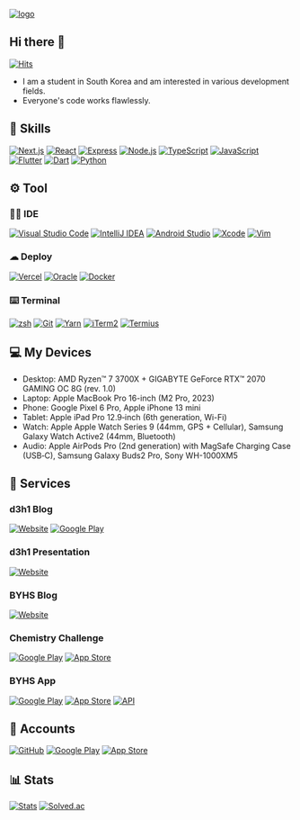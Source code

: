 [![logo](https://github.com/dohun0310/dohun0310/assets/63141348/bc06e26e-4c43-4eab-bde5-9f0db4bae5de)](https://github.com/dohun0310/dohun0310)

## Hi there 👋
[![Hits](https://hits.seeyoufarm.com/api/count/incr/badge.svg?url=https://github.com/dohun0310&&count_bg=%234C37E2&title_bg=%23121011&icon=github.svg&icon_color=%23FFFFFF&title=hits&edge_flat=true)](https://github.com/dohun0310)
 - I am a student in South Korea and am interested in various development fields.
 - Everyone's code works flawlessly.

## 🚀 Skills
[![Next.js](https://img.shields.io/badge/Next.js-black?style=for-the-badge&logo=next.js&logoColor=white)](https://nextjs.org) [![React](https://img.shields.io/badge/react-%2320232a.svg?style=for-the-badge&logo=react&logoColor=%2361DAFB)](https://react.dev) [![Express](https://img.shields.io/badge/Express-000000.svg?style=for-the-badge&logo=Express&logoColor=white)](https://expressjs.com) [![Node.js](https://img.shields.io/badge/node.js-6DA55F?style=for-the-badge&logo=node.js&logoColor=white)](https://nodejs.org) [![TypeScript](https://img.shields.io/badge/typescript-%23007ACC.svg?style=for-the-badge&logo=typescript&logoColor=white)](https://www.typescriptlang.org) [![JavaScript](https://img.shields.io/badge/JavaScript-F7DF1E.svg?style=for-the-badge&logo=JavaScript&logoColor=black)](https://ecma-international.org/publications-and-standards/standards/ecma-262) [![Flutter](https://img.shields.io/badge/Flutter-%2302569B.svg?style=for-the-badge&logo=Flutter&logoColor=white)](https://flutter.dev) [![Dart](https://img.shields.io/badge/dart-%230175C2.svg?style=for-the-badge&logo=dart&logoColor=white)](https://dart.dev) [![Python](https://img.shields.io/badge/python-3670A0?style=for-the-badge&logo=python&logoColor=ffdd54)](https://www.python.org)

## ⚙️ Tool
### 👩‍💻 IDE
[![Visual Studio Code](https://img.shields.io/badge/Visual%20Studio%20Code-0078d7.svg?style=for-the-badge&logo=visual-studio-code&logoColor=white)](https://code.visualstudio.com) [![IntelliJ IDEA](https://img.shields.io/badge/IntelliJ_IDEA-000000.svg?style=for-the-badge&logo=intellij-idea&logoColor=white)](https://www.jetbrains.com/idea) [![Android Studio](https://img.shields.io/badge/android%20studio-346ac1?style=for-the-badge&logo=android%20studio&logoColor=white)](https://developer.android.com/studio) [![Xcode](https://img.shields.io/badge/Xcode-007ACC?style=for-the-badge&logo=Xcode&logoColor=white)](https://developer.apple.com/kr/xcode) [![Vim](https://img.shields.io/badge/VIM-%2311AB00.svg?style=for-the-badge&logo=vim&logoColor=white)](https://www.vim.org)

### ☁ Deploy
[![Vercel](https://img.shields.io/badge/vercel-%23000000.svg?style=for-the-badge&logo=vercel&logoColor=white)](https://vercel.com) [![Oracle](https://img.shields.io/badge/Oracle-F80000?style=for-the-badge&logo=oracle&logoColor=white)](https://oracle.com) [![Docker](https://img.shields.io/badge/Docker-2496ED.svg?style=for-the-badge&logo=Docker&logoColor=white)](https://www.jenkins.io)

### ⌨️ Terminal
[![zsh](https://img.shields.io/badge/Zsh-F15A24.svg?style=for-the-badge&logo=Zsh&logoColor=white)](https://www.zsh.org) [![Git](https://img.shields.io/badge/git-%23F05033.svg?style=for-the-badge&logo=git&logoColor=white)](https://git-scm.com) [![Yarn](https://img.shields.io/badge/Yarn-2C8EBB.svg?style=for-the-badge&logo=Yarn&logoColor=white)](https://yarnpkg.com) [![iTerm2](https://img.shields.io/badge/iTerm2-000000?style=for-the-badge&logo=iterm2&logoColor=white)](https://iterm2.com) [![Termius](https://img.shields.io/badge/Termius-000000.svg?style=for-the-badge&logo=Termius&logoColor=white)](https://termius.com)
## 💻 My Devices
 - Desktop: AMD Ryzen™ 7 3700X + GIGABYTE GeForce RTX™ 2070 GAMING OC 8G (rev. 1.0)
 - Laptop: Apple MacBook Pro 16-inch (M2 Pro, 2023)
 - Phone: Google Pixel 6 Pro, Apple iPhone 13 mini
 - Tablet: Apple iPad Pro 12.9‑inch (6th generation, Wi-Fi)
 - Watch: Apple Apple Watch Series 9 (44mm, GPS + Cellular), Samsung Galaxy Watch Active2 (44mm, Bluetooth)
 - Audio: Apple AirPods Pro (2nd generation) with MagSafe Charging Case (USB‑C), Samsung Galaxy Buds2 Pro, Sony WH-1000XM5

## 🌟 Services
### d3h1 Blog
[![Website](https://img.shields.io/badge/website-000000?style=for-the-badge&logo=About.me&logoColor=white)](https://blog.d3h1.com) [![Google Play](https://img.shields.io/badge/Google_Play-414141?style=for-the-badge&logo=google-play&logoColor=white)](https://play.google.com/store/apps/details?id=com.d3h1.blog)

### d3h1 Presentation
[![Website](https://img.shields.io/badge/website-000000?style=for-the-badge&logo=About.me&logoColor=white)](https://pt.d3h1.com)

### BYHS Blog
[![Website](https://img.shields.io/badge/website-000000?style=for-the-badge&logo=About.me&logoColor=white)](https://byhs.vercel.app/)

### Chemistry Challenge
[![Google Play](https://img.shields.io/badge/Google_Play-414141?style=for-the-badge&logo=google-play&logoColor=white)](https://play.google.com/store/apps/details?id=com.d3h1.chemistry_challenge) [![App Store](https://img.shields.io/badge/App_Store-0D96F6?style=for-the-badge&logo=app-store&logoColor=white)](https://apps.apple.com/ua/app/id6477348331)

### BYHS App
[![Google Play](https://img.shields.io/badge/Google_Play-414141?style=for-the-badge&logo=google-play&logoColor=white)](https://play.google.com/store/apps/details?id=com.d3h1.byhs) [![App Store](https://img.shields.io/badge/App_Store-0D96F6?style=for-the-badge&logo=app-store&logoColor=white)](https://apps.apple.com/za/app/id6478547016) [![API](https://img.shields.io/badge/API-%23404d59.svg?style=for-the-badge&logo=googlecloudstorage&logoColor=%#4285F4)](https://github.com/dohun0310/BYHS-API)

## 👤 Accounts
[![GitHub](https://img.shields.io/badge/github-%23121011.svg?style=for-the-badge&logo=github&logoColor=white)](https://github.com/dohun0310) [![Google Play](https://img.shields.io/badge/Google_Play-414141?style=for-the-badge&logo=google-play&logoColor=white)](https://play.google.com/store/apps/dev?id=4640599380994255114) [![App Store](https://img.shields.io/badge/App_Store-0D96F6?style=for-the-badge&logo=app-store&logoColor=white)](https://apps.apple.com/ua/developer/id1724103669)

## 📊 Stats
[![Stats](https://github-readme-stats.vercel.app/api?username=dohun0310&theme=github_dark&count_private=true&show_icons=true&title_color=673AB7&icon_color=673AB7)](https://github.com/dohun0310?tab=repositories) [![Solved.ac](http://mazassumnida.wtf/api/generate_badge?boj=dohun0310)](https://solved.ac/dohun0310)

<!---

dohun0310/dohun0310 is a ✨ special ✨ repository because its `README.md` (this file) appears on your GitHub profile.
You can click the Preview link to take a look at your changes.
--->
